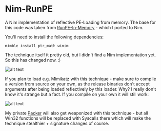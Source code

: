 # Nim-RunPE

A Nim implementation of reflective PE-Loading from memory. The base for this code was taken from [RunPE-In-Memory](https://github.com/aaaddress1/RunPE-In-Memory) - which I ported to Nim.

You'll need to install the following dependencies:

`nimble install ptr_math winim`

The technique itself it pretty old, but I didn't find a Nim implementation yet. So this has changed now. :)

![alt text](https://github.com/S3cur3Th1sSh1t/Nim-RunPE/raw/main/Nim-RunPE.PNG)

If you plan to load e.g. Mimikatz with this technique - make sure to compile a version from source on your own, as the release binaries don't accept arguments after being loaded reflectively by this loader. Why? I really don't know it's strange but a fact. If you compile on your own it will still work:

![alt text](https://github.com/S3cur3Th1sSh1t/Nim-RunPE/raw/main/Mimiload.PNG)

My private [Packer](https://twitter.com/ShitSecure/status/1482428360500383755) will also get weaponized with this technique - but all Win32 functions will be replaced with Syscalls there which will make the technique stealthier + signature changes of course.
